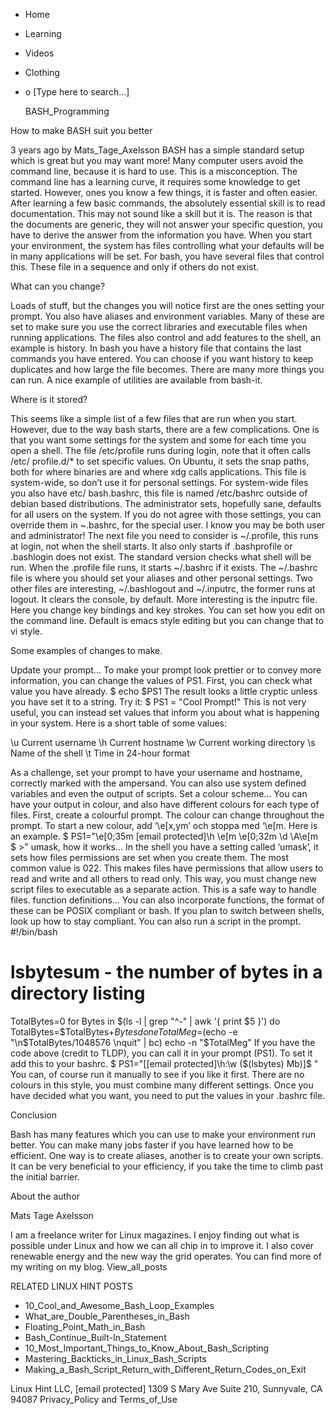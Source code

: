 





















































* Home
* Learning
* Videos
* Clothing
*
  o [Type here to search...]


   BASH_Programming


How to make BASH suit you better

3 years ago
by Mats_Tage_Axelsson
BASH has a simple standard setup which is great but you may want more! Many
computer users avoid the command line, because it is hard to use. This is a
misconception. The command line has a learning curve, it requires some
knowledge to get started. However, ones you know a few things, it is faster and
often easier. After learning a few basic commands, the absolutely essential
skill is to read documentation. This may not sound like a skill but it is. The
reason is that the documents are generic, they will not answer your specific
question, you have to derive the answer from the information you have. When you
start your environment, the system has files controlling what your defaults
will be in many applications will be set. For bash, you have several files that
control this. These file in a sequence and only if others do not exist.


What can you change?

Loads of stuff, but the changes you will notice first are the ones setting your
prompt. You also have aliases and environment variables. Many of these are set
to make sure you use the correct libraries and executable files when running
applications. The files also control and add features to the shell, an example
is history. In bash you have a history file that contains the last commands you
have entered. You can choose if you want history to keep duplicates and how
large the file becomes. There are many more things you can run. A nice example
of utilities are available from bash-it.

Where is it stored?

This seems like a simple list of a few files that are run when you start.
However, due to the way bash starts, there are a few complications. One is that
you want some settings for the system and some for each time you open a shell.
The file /etc/profile runs during login, note that it often calls /etc/
profile.d/* to set specific values. On Ubuntu, it sets the snap paths, both for
where binaries are and where xdg calls applications. This file is system-wide,
so don’t use it for personal settings. For system-wide files you also have etc/
bash.bashrc, this file is named /etc/bashrc outside of debian based
distributions. The administrator sets, hopefully sane, defaults for all users
on the system. If you do not agree with those settings, you can override them
in ~.bashrc, for the special user.
I know you may be both user and administrator! The next file you need to
consider is ~/.profile, this runs at login, not when the shell starts. It also
only starts if .bashprofile or .bashlogin does not exist. The standard version
checks what shell will be run. When the .profile file runs, it starts ~/.bashrc
if it exists. The ~/.bashrc file is where you should set your aliases and other
personal settings. Two other files are interesting, ~/.bashlogout and
~/.inputrc, the former runs at logout. It clears the console, by default. More
interesting is the inputrc file. Here you change key bindings and key strokes.
You can set how you edit on the command line. Default is emacs style editing
but you can change that to vi style.

Some examples of changes to make.

Update your prompt… To make your prompt look prettier or to convey more
information, you can change the values of PS1. First, you can check what value
you have already.
$ echo $PS1
The result looks a little cryptic unless you have set it to a string. Try it:
$ PS1 = "Cool Prompt!"
This is not very useful, you can instead set values that inform you about what
is happening in your system. Here is a short table of some values:

\u Current username
\h Current hostname
\w Current working directory
\s Name of the shell
\t Time in 24-hour format

As a challenge, set your prompt to have your username and hostname, correctly
marked with the ampersand. You can also use system defined variables and even
the output of scripts. Set a colour scheme… You can have your output in colour,
and also have different colours for each type of files. First, create a
colourful prompt. The colour can change throughout the prompt. To start a new
colour, add ‘\e[x,ym’ och stoppa med ‘\e[m. Here is an example.
$ PS1="\e[0;35m \[email protected]\h \e[m \e[0;32m \d \A\e[m \$ >"
umask, how it works… In the shell you have a setting called ‘umask’, it sets
how files permissions are set when you create them. The most common value is
022. This makes files have permissions that allow users to read and write and
all others to read only. This way, you must change new script files to
executable as a separate action. This is a safe way to handle files.
function definitions… You can also incorporate functions, the format of these
can be POSIX compliant or bash. If you plan to switch between shells, look up
how to stay compliant. You can also run a script in the prompt.
#!/bin/bash
# lsbytesum - the number of bytes in a directory listing
TotalBytes=0
for Bytes in $(ls -l | grep "^-" | awk '{ print $5 }')
do
TotalBytes=$TotalBytes+$Bytes
done
TotalMeg=$(echo -e "\n$TotalBytes/1048576 \nquit" | bc)
echo -n "$TotalMeg"
If you have the code above (credit to TLDP), you can call it in your prompt
(PS1). To set it add this to your bashrc.
$ PS1="[\[email protected]\h:\w (\$(lsbytes) Mb)]\$ "
You can, of course run it manually to see if you like it first. There are no
colours in this style, you must combine many different settings.
Once you have decided what you want, you need to put the values in your .bashrc
file.

Conclusion

Bash has many features which you can use to make your environment run better.
You can make many jobs faster if you have learned how to be efficient. One way
is to create aliases, another is to create your own scripts. It can be very
beneficial to your efficiency, if you take the time to climb past the initial
barrier.


About the author


Mats Tage Axelsson

I am a freelance writer for Linux magazines. I enjoy finding out what is
possible under Linux and how we can all chip in to improve it. I also cover
renewable energy and the new way the grid operates. You can find more of my
writing on my blog.
View_all_posts

RELATED LINUX HINT POSTS


* 10_Cool_and_Awesome_Bash_Loop_Examples
* What_are_Double_Parentheses_in_Bash
* Floating_Point_Math_in_Bash
* Bash_Continue_Built-In_Statement
* 10_Most_Important_Things_to_Know_About_Bash_Scripting
* Mastering_Backticks_in_Linux_Bash_Scripts
* Making_a_Bash_Script_Return_with_Different_Return_Codes_on_Exit

Linux Hint LLC, [email protected]
1309 S Mary Ave Suite 210, Sunnyvale, CA 94087
 Privacy_Policy and Terms_of_Use

